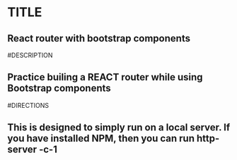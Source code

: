 # TITLE
## React router with bootstrap components

#DESCRIPTION
## Practice builing a REACT router while using Bootstrap components

#DIRECTIONS
## This is designed to simply run on a local server. If you have installed NPM, then you can run http-server -c-1
